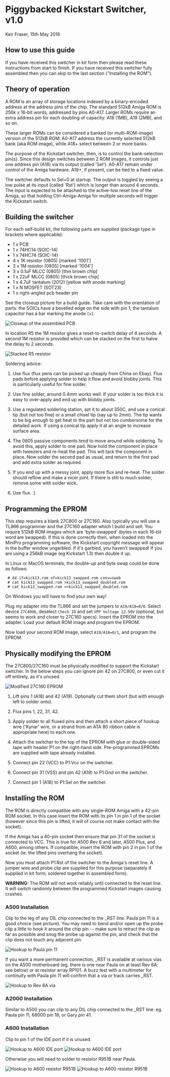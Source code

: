 # Piggybacked Kickstart Switcher, v1.0

Keir Fraser, 15th May 2016

## How to use this guide

If you have received this switcher in kit form then please read these
instructions from start to finish. If you have received this switcher
fully assembled then you can skip to the last section ("Installing the
ROM").


## Theory of operation

A ROM is an array of storage locations indexed by a binary-encoded
address at the address pins of the chip. The standard 512kB Amiga ROM
is 256k x 16-bit words, addressed by pins A0-A17. Larger ROMs require
an extra address pin for each doubling of capacity: A18 (1MB), A19
(2MB), and so on.

These larger ROMs can be considered a banked (or multi-ROM-image)
version of the 512kB ROM: A0-A17 address the currently selected 512kB
bank (aka ROM image), while A18+ select between 2 or more banks.

The purpose of the Kickstart switcher, then, is to control the
bank-selection pin(s). Since this design switches between 2 ROM
images, it controls just one address pin (A18) via its output (called
'Sel'). A0-A17 remain under control of the Amiga hardware. A19+, if
present, can be tied to a fixed value.

The switcher defaults to Sel=0 at startup. The output is toggled by
seeing a low pulse at its input (called 'Rst') which is longer than
around 4 seconds. The input is expected to be attached to the
active-low reset line of the Amiga, so that holding Ctrl-Amiga-Amiga
for multiple seconds will trigger the Kickstart switch.


## Building the switcher

For each self-build kit, the following parts are supplied (package
type in brackets where applicable):
- 1 x PCB
- 1 x 74HC14 (SOIC-14)
- 1 x 74HC74 (SOIC-14)
- 4 x 1K resistor (0805) [marked '1001']
- 3 x 1M resistor (0805) [marked '1004']
- 3 x 0.1uF MLCC (0805) [thin brown chip]
- 1 x 22uF MLCC (0805) [thick brown chip]
- 1 x 4.7uF tantalum (2012) [yellow with anode marking]
- 1 x N MOSFET (SOT23)
- 1 x right-angled pcb header pin

See the closeup picture for a build guide. Take care
with the orientation of parts: the SOICs have a bevelled edge on the
side with pin 1; the tantalum capacitor has a bar marking the anode
(+).

![Closeup of the assembled PCB](assets/10_closeup.jpg)

In location R5 the 1M resistor gives a reset-to-switch delay of 4
seconds. A second 1M resistor is provided which can be stacked on the
first to halve the delay to 2 seconds.

![Stacked R5 resistor](assets/11_stacked_r5.jpg)

Soldering advice:

1. Use flux (flux pens can be picked up cheaply from China on
Ebay). Flux pads before applying solder to help it flow and avoid
blobby joints. This is particularly useful for fine solder.

2. Use fine solder, around 0.4mm works well. If your solder is too
thick it is easy to over-apply and end up with blobby joints.

3. Use a regulated soldering station, set it to about 350C, and use a
conical tip (but not too fine) or a small chisel tip (say up to
2mm). The tip wants to be big enough to get heat to the part but not
too cumbersome for the detailed work. If using a conical tip apply it
at an angle to increase surface area.

4. The 0805 passive components tend to move around while soldering. To
avoid this, apply solder to one pad. Now hold the component in place
with tweezers and re-heat the pad. This will tack the component in
place. Now solder the second pad as usual, and return to the first pad
and add extra solder as required.

5. If you end up with a messy joint, apply more flux and re-heat. The
solder should reflow and make a nicer joint. If there is still to much
solder, remove some with solder wick.

6. Use flux. :)


## Programming the EPROM

This step requires a blank 27C800 or 27C160. Also typically you will
use a TL866 programmer and the 27C160 adapter which I build and
sell. You require 512kB ROM images which are 'byte-swapped' (bytes in
each 16-bit word are swapped). If this is done correctly then, when
loaded into the MiniPro programming software, the Kickstart copyright
message will appear in the buffer window ungarbled. If it's garbled,
you haven't swapped! If you are using a 256kB image (eg Kickstart 1.3)
then double it up.

In Linux or MacOS terminals, the double-up and byte swap could be done
as follows:
```
 # dd if=kick13.rom of=kick13_swapped.rom conv=swab
 # cat kick13_swapped.rom >kick13_swapped_doubled.rom
 # cat kick13_swapped.rom >>kick13_swapped_doubled.rom
```
On Windows you will have to find your own way!

Plug my adapter into the TL866 and set the jumpers to
`A19/A18=0/0`. Select device `27C4096`, deselect `Check ID` and set
`VPP Voltage 12.50V` (optional, but seems to work and closer to 27C160
specs). Insert the EPROM into the adapter. Load your default ROM image
and program the EPROM.

Now load your second ROM image, select `A19/A18=0/1`, and program
the EPROM.


## Physically modifying the EPROM

The 27C800/27C160 must be physically modified to support the Kickstart
switcher. In the below steps you can ignore pin 42 on 27C800, or even
cut it off entirely, as it's unused.

![Modified 27C160 EPROM](assets/15_modified_27c160.jpg)

1. Lift pins 1 (A18) and 42 (A19). Optionally cut them short
   (but with enough left to solder onto).

2. Flux pins 1, 22, 31, 42.

3. Apply solder to all fluxed pins and then attach a short piece of
hookup wire ('Kynar' wire, or a strand from an ATA 80 ribbon cable is
appropriate here) to each one.

4. Attach the switcher to the top of the EPROM with glue or
double-sided tape with header P1 on the right-hand side.
Pre-programmed EPROMs are supplied with tape already installed.

5. Connect pin 22 (VCC) to P1:Vcc on the switcher.

6. Connect pin 31 (VSS) and pin 42 (A19) to P1:Gnd on the switcher.

7. Connect pin 1 (A18) to P1:Sel on the switcher.


## Installing the ROM

The ROM is directly compatible with any single-ROM Amiga with a 42-pin
ROM socket. In this case insert the ROM with its pin 1 in pin 1 of the
socket (however since this pin is lifted, it will of course not make
contact with the socket).

If the Amiga has a 40-pin socket then ensure that pin 31 of the socket
is connected to VCC. This is true for A500 Rev 6 and later, A500 Plus,
and A600, among others. If compatible, insert the ROM with pin 2 in
pin 1 of the socket (ie. the lifted pins overhang the socket).

Now you must attach P1:Rst of the switcher to the Amiga's reset
line. A jumper wire and probe clip are supplied for this purpose
(separately if supplied in kit form; soldered together in assembled
form).

**WARNING:** The ROM will not work reliably until connected to the
reset line. It will switch randomly between the programmed Kickstart
images causing crashes.

### A500 Installation
Clip to the leg of any DIL chip connected to the _RST line. Paula pin
11 is a good choice (see picture). You may
need to bend and/or open up the probe clip a little to hook it around
the chip pin -- make sure to retract the clip as far as possible and
snug the probe up against the pin, and check that the clip does not
touch any adjacent pin.

![Hookup to Paula pin 11](assets/20_a500_hookup_paula.jpg)

If you want a more permanent connection, _RST is available at various
vias on the A500 motherboard (eg. there is one near Paula on at least
Rev 6A: see below) or at resistor array RP101. A buzz
test with a multimeter for continuity with Paula pin 11 will confirm
that a via or track carries _RST.

![Hookup to Rev 6A via](assets/21_a500_hookup_via.jpg)

### A2000 Installation
Similar to A500 you can clip to any DIL chip connected to the _RST
line: eg. Paula pin 11, 68000 pin 18, or Gary pin 41.

### A600 Installation
Clip to pin 1 of the IDE port if it is unused.

![Hookup to A600 IDE port](assets/30_a600_hookup_ide.jpg)
![Hookup to A600 IDE port](assets/31_a600_hookup_ide.jpg)

Otherwise you will need to solder to resistor
R951B near Paula.

![Hookup to A600 resistor R951B](assets/40_a600_hookup_r951b.jpg)
![Hookup to A600 resistor R951B](assets/41_a600_hookup_r951b.jpg)
